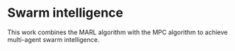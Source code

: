 # Swarm intelligence

This work combines the MARL algorithm with the MPC algorithm to achieve multi-agent swarm intelligence.